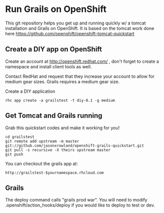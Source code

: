Run Grails on OpenShift
============================

This git repository helps you get up and running quickly w/ a tomcat installation and Grails on OpenShift.
It is based on the tomcat work done here https://github.com/openshift/openshift-tomcat-quickstart


Create a DIY app on OpenShift
----------------------------

Create an account at http://openshift.redhat.com/ , don't forget to create a namespace and install client tools as well.

Contact RedHat and request that they increase your account to allow for medium gear sizes.  Grails requires a medium gear size.

Create a DIY application

    rhc app create -a grailstest -t diy-0.1 -g medium

Get Tomcat and Grails running
----------------------------
Grab this quickstart codes and make it working for you!

    cd grailstest
    git remote add upstream -m master git://github.com/jasonxrowland/openshift-grails-quickstart.git
    git pull -s recursive -X theirs upstream master
    git push

You can checkout the grails app at:

    http://grailstest-$yournamespace.rhcloud.com

Grails
----------------------------
The deploy command calls "grails prod war".  You will need to modify .openshift/action_hooks/deploy if you would like to deploy to test or dev.